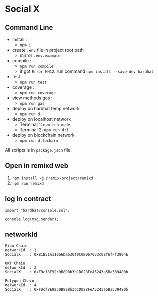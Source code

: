 # Social X

## Command Line

- install :
  - `npm i`
- create `.env` file in project root path
  - mirror `.env.example`
- compile :
  - `npm run compile`
  - if got `Error HH12`: run command `npm install --save-dev hardhat`
- test :
  - `npm run test`
- coverage :
  - `npm run coverage`
- view methods gas :
  - `npm run gas`
- deploy on hardhat temp network
  - `npm run d`
- deploy on localhost network
  - Terminal 1: `npm run node`
  - Terminal 2: `npm run d:l`
- deploy on blockchain network
  - `npm run d:fbchain`

All scripts is in `package.json` file.

## Open in remixd web

1. `npm install -g @remix-project/remixd`
2. `npm run remixd`

## log in contract

```
import "hardhat/console.sol";

console.log(msg.sender);
```

## networkId

```
Fibo Chain
networkId  : 1
SocialX    : 0x81B51A11666Dab30f9C0B067033c08f6fFf3904E

OKT Chain
networkId  : 3
SocialX    : 0xFDcf8E92c0B898b3bCD028FeA5243a5Ba539480b

Polygon Chain
networkId  : 4
SocialX    : 0xFDcf8E92c0B898b3bCD028FeA5243a5Ba539480b
```
